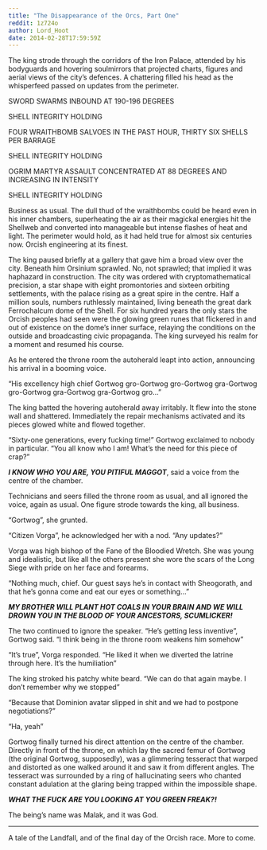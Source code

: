 ```yaml
---
title: "The Disappearance of the Orcs, Part One"
reddit: 1z724o
author: Lord_Hoot
date: 2014-02-28T17:59:59Z
---
```


The king strode through the corridors of the Iron Palace, attended by his bodyguards and hovering soulmirrors that projected charts, figures and aerial views of the city’s defences. A chattering filled his head as the whisperfeed passed on updates from the perimeter.

SWORD SWARMS INBOUND AT 190-196 DEGREES

SHELL INTEGRITY HOLDING

FOUR WRAITHBOMB SALVOES IN THE PAST HOUR, THIRTY SIX SHELLS PER BARRAGE

SHELL INTEGRITY  HOLDING

OGRIM MARTYR ASSAULT CONCENTRATED AT 88 DEGREES AND INCREASING IN INTENSITY

SHELL INTEGRITY HOLDING

Business as usual. The dull thud of the wraithbombs could be heard even in his inner chambers, superheating the air as their magickal energies hit the Shellweb and converted into manageable but intense flashes of heat and light. The perimeter would hold, as it had held true for almost six centuries now. Orcish engineering at its finest.

The king paused briefly at a gallery that gave him a broad view over the city. Beneath him Orsinium sprawled. No, not sprawled; that implied it was haphazard in construction. The city was ordered with cryptomathematical precision, a star shape with eight promontories and sixteen orbiting settlements, with the palace rising as a great spire in the centre. Half a million souls, numbers ruthlessly maintained, living beneath the great dark Ferrochalcum dome of the Shell. For six hundred years the only stars the Orcish peoples had seen were the glowing green runes that flickered in and out of existence on the dome’s inner surface, relaying the conditions on the outside and broadcasting civic propaganda. The king surveyed his realm for a moment and resumed his course.

As he entered the throne room the autoherald leapt into action, announcing his arrival in a booming voice.

“His excellency high chief Gortwog gro-Gortwog gro-Gortwog gra-Gortwog gro-Gortwog gra-Gortwog gra-Gortwog gro…”

The king batted the hovering autoherald away irritably. It flew into the stone wall and shattered. Immediately the repair mechanisms activated and its pieces glowed white and flowed together.

“Sixty-one generations, every fucking time!” Gortwog exclaimed to nobody in particular. “You all know who I am! What’s the need for this piece of crap?”

***I KNOW WHO YOU ARE, YOU PITIFUL MAGGOT***, said a voice from the centre of the chamber.

Technicians and seers filled the throne room as usual, and all ignored the voice, again as usual. One figure strode towards the king, all business.

“Gortwog”, she grunted.

“Citizen Vorga”, he acknowledged her with a nod. “Any updates?”

Vorga was high bishop of the Fane of the Bloodied Wretch. She was young and idealistic, but like all the others present she wore the scars of the Long Siege with pride on her face and forearms.

“Nothing much, chief. Our guest says he’s in contact with Sheogorath, and that he’s gonna come and eat our eyes or something…”

***MY BROTHER WILL PLANT HOT COALS IN YOUR BRAIN AND WE WILL DROWN YOU IN THE BLOOD OF YOUR ANCESTORS, SCUMLICKER!***

The two continued to ignore the speaker. “He’s getting less inventive”, Gortwog said. “I think being in the throne room weakens him somehow”

“It’s true”, Vorga responded. “He liked it when we diverted the latrine through here. It’s the humiliation”

The king stroked his patchy white beard. “We can do that again maybe. I don’t remember why we stopped”

“Because that Dominion avatar slipped in shit and we had to postpone negotiations?”

“Ha, yeah”

Gortwog finally turned his direct attention on the centre of the chamber. Directly in front of the throne, on which lay the sacred femur of Gortwog (the original Gortwog, supposedly), was a glimmering tesseract that warped and distorted as one walked around it and saw it from different angles. The tesseract was surrounded by a ring of hallucinating seers who chanted constant adulation at the glaring being trapped within the impossible shape.

***WHAT THE FUCK ARE YOU LOOKING AT YOU GREEN FREAK?!***

The being’s name was Malak, and it was God.

-------------------------

A tale of the Landfall, and of the final day of the Orcish race. More to come.

